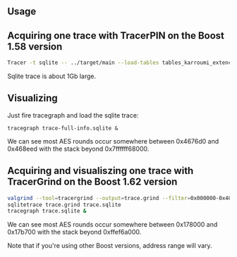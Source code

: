 ## Usage

## Acquiring one trace with TracerPIN on the Boost 1.58 version


```bash
Tracer -t sqlite -- ../target/main --load-tables tables_karroumi_extenc.tbl --extEnc=1 --input-files <(echo 000102030405060708090a0b0c0d0e0f|xxd -r -p) --out-file >(xxd -p)
```

Sqlite trace is about 1Gb large.

## Visualizing

Just fire tracegraph and load the sqlite trace:

```
tracegraph trace-full-info.sqlite &
```

We can see most AES rounds occur somewhere between 0x4676d0 and 0x468eed with the stack beyond 0x7ffffff68000.

## Acquiring and visualiszing one trace with TracerGrind on the Boost 1.62 version


```bash
valgrind --tool=tracergrind --output=trace.grind --filter=0x000000-0x400000 ./main --load-tables tables_karroumi_noextenc.tbl --input-files <(echo 000102030405060708090a0b0c0d0e0f|xxd -r -p) --out-file >(xxd -p)
sqlitetrace trace.grind trace.sqlite
tracegraph trace.sqlite &
```

We can see most AES rounds occur somewhere between 0x178000 and 0x17b700 with the stack beyond 0xffef6a000.

Note that if you're using other Boost versions, address range will vary.
